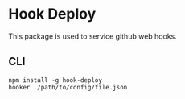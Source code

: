 # Hook Deploy
This package is used to service github web hooks.  

## CLI

```
npm install -g hook-deploy
hooker ./path/to/config/file.json
```